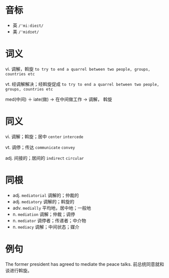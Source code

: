 # 音标

- 英 `/'miːdieɪt/`
- 美 `/'midɪet/`

# 词义

vi. 调解，斡旋
`to try to end a quarrel between two people, groups, countries etc`

vt. 经调解解决；经斡旋促成
`to try to end a quarrel between two people, groups, countries etc`



med(中间) ＋ iate(做) → 在中间做工作 → 调解， 斡旋

# 同义

vi. 调解；斡旋；居中
`center` `intercede`

vt. 调停；传达
`communicate` `convey`

adj. 间接的；居间的
`indirect` `circular`

# 同根

- adj. `mediatorial` 调解的；仲裁的
- adj. `mediatory` 调解的；斡旋的
- adv. `medially` 平均地，居中地；一般地
- n. `mediation` 调解；仲裁；调停
- n. `mediator` 调停者；传递者；中介物
- n. `mediacy` 调解；中间状态；媒介

# 例句

The former president has agreed to mediate the peace talks.
前总统同意就和谈进行斡旋。


